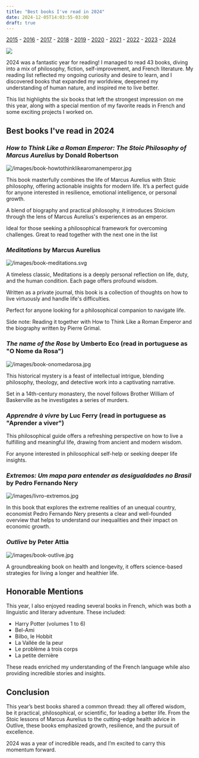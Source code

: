 ```yaml
---
title: "Best books I've read in 2024"
date: 2024-12-05T14:03:55-03:00
draft: true
---
```


[2015](/library/2015) - [2016](/library/2016) - [2017](/library/2017) - [2018](/library/2018) - [2019](/library/2019) - [2020](/library/2020) - [2021](/library/2021) - [2022](/library/2022) - [2023](/library/2023) - [2024](/library/2024)

![](/images/2024-books.png)

2024 was a fantastic year for reading! I managed to read  43 books, diving into a mix of philosophy, fiction, self-improvement, and French literature. My reading list reflected my ongoing curiosity and desire to learn, and I discovered books that expanded my worldview, deepened my understanding of human nature, and inspired me to live better.

This list highlights the six books that left the strongest impression on me this year, along with a special mention of my favorite reads in French and some exciting projects I worked on.

## Best books I've read in 2024

### *How to Think Like a Roman Emperor: The Stoic Philosophy of Marcus Aurelius* by Donald Robertson

![/images/book-howtothinklikearomanemperor.jpg]()

This book masterfully combines the life of Marcus Aurelius with Stoic philosophy, offering actionable insights for modern life. It’s a perfect guide for anyone interested in resilience, emotional intelligence, or personal growth.

A blend of biography and practical philosophy, it introduces Stoicism through the lens of Marcus Aurelius's experiences as an emperor.

Ideal for those seeking a philosophical framework for overcoming challenges. Great to read together with the next one in the list

### *Meditations* by Marcus Aurelius

![/images/book-meditations.svg]()

A timeless classic, Meditations is a deeply personal reflection on life, duty, and the human condition. Each page offers profound wisdom.

Written as a private journal, this book is a collection of thoughts on how to live virtuously and handle life's difficulties.

Perfect for anyone looking for a philosophical companion to navigate life.

Side note: Reading it together with How to Think Like a Roman Emperor and the biography written by Pierre Grimal.

### *The name of the Rose* by Umberto Eco (read in portuguese as "O Nome da Rosa")

![/images/book-onomedarosa.jpg]()

This historical mystery is a feast of intellectual intrigue, blending philosophy, theology, and detective work into a captivating narrative.

Set in a 14th-century monastery, the novel follows Brother William of Baskerville as he investigates a series of murders.

### *Apprendre à vivre* by Luc Ferry (read in portuguese as "Aprender a viver")

This philosophical guide offers a refreshing perspective on how to live a fulfilling and meaningful life, drawing from ancient and modern wisdom.

For anyone interested in philosophical self-help or seeking deeper life insights.

### *Extremos: Um mapa para entender as desigualdades no Brasil* by Pedro Fernando Nery

![/images/livro-extremos.jpg]()

In this book that explores the extreme realities of an unequal country, economist Pedro Fernando Nery presents a clear and well-founded overview that helps to understand our inequalities and their impact on economic growth.

### *Outlive* by Peter Attia

![/images/book-outlive.jpg]()

A groundbreaking book on health and longevity, it offers science-based strategies for living a longer and healthier life.

## Honorable Mentions

This year, I also enjoyed reading several books in French, which was both a linguistic and literary adventure. These included:

- Harry Potter (volumes 1 to 6)
- Bel-Ami
- Bilbo, le Hobbit
- La Vallée de la peur
- Le problème à trois corps
- La petite dernière

These reads enriched my understanding of the French language while also providing incredible stories and insights.

## Conclusion

This year’s best books shared a common thread: they all offered wisdom, be it practical, philosophical, or scientific, for leading a better life. From the Stoic lessons of Marcus Aurelius to the cutting-edge health advice in Outlive, these books emphasized growth, resilience, and the pursuit of excellence.

2024 was a year of incredible reads, and I’m excited to carry this momentum forward.





